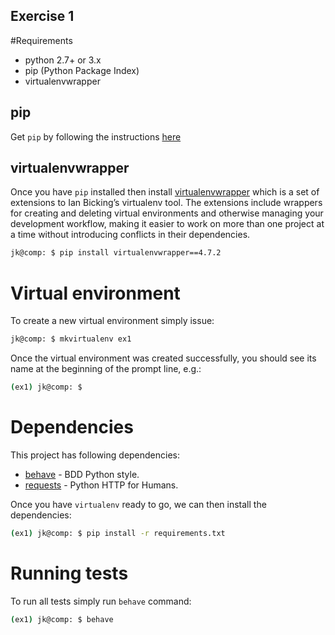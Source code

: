 Exercise 1
----------

#Requirements

* python 2.7+ or 3.x
* pip (Python Package Index)
* virtualenvwrapper


## pip

Get `pip` by following the instructions
[here](http://stackoverflow.com/a/12476379)


## virtualenvwrapper

Once you have `pip` installed then install
[virtualenvwrapper](https://pypi.python.org/pypi/virtualenvwrapper) which is a
set of extensions to Ian Bicking’s virtualenv tool. The extensions include
wrappers for creating and deleting virtual environments and otherwise managing
your development workflow, making it easier to work on more than one project at
a time without introducing conflicts in their dependencies.

```bash
jk@comp: $ pip install virtualenvwrapper==4.7.2
```

# Virtual environment

To create a new virtual environment simply issue:

```bash
jk@comp: $ mkvirtualenv ex1
```

Once the virtual environment was created successfully, you should see its name
at the beginning of the prompt line, e.g.:

```bash
(ex1) jk@comp: $
```

# Dependencies

This project has following dependencies:

* [behave](http://pythonhosted.org/behave/tutorial.html) - BDD Python style.
* [requests](https://pypi.python.org/pypi/requests) - Python HTTP for Humans.

Once you have `virtualenv` ready to go, we can then install the dependencies:

```bash
(ex1) jk@comp: $ pip install -r requirements.txt
```

# Running tests

To run all tests simply run `behave` command:

```bash
(ex1) jk@comp: $ behave
```
